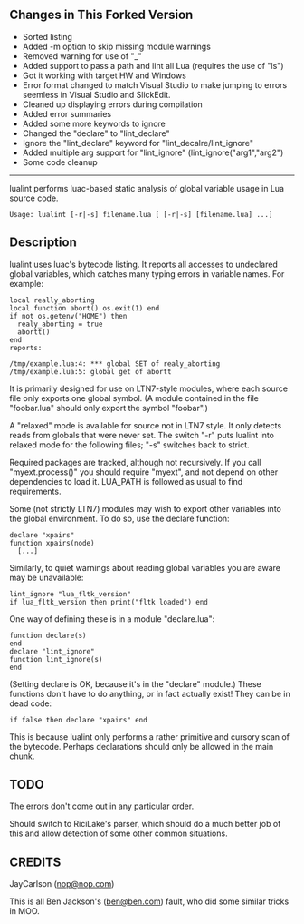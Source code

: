 
## Changes in This Forked Version

- Sorted listing
- Added -m option to skip missing module warnings
- Removed warning for use of "_"
- Added support to pass a path and lint all Lua (requires the use of "ls")
- Got it working with target HW and Windows
- Error format changed to match Visual Studio to make jumping to errors seemless in Visual Studio and SlickEdit.
- Cleaned up displaying errors during compilation
- Added error summaries
- Added some more keywords to ignore
- Changed the "declare" to "lint_declare"
- Ignore the "lint_declare" keyword for "lint_decalre/lint_ignore"
- Added multiple arg support for "lint_ignore" (lint_ignore("arg1","arg2")
- Some code cleanup

----------------------------------------------------------------------------

lualint performs luac-based static analysis of global variable usage in Lua
source code.

`Usage: lualint [-r|-s] filename.lua [ [-r|-s] [filename.lua] ...]`

## Description

lualint uses luac's bytecode listing. It reports all accesses to undeclared
global variables, which catches many typing errors in variable names. For
example:

    local really_aborting
    local function abort() os.exit(1) end
    if not os.getenv("HOME") then
      realy_aborting = true
      abortt()
    end
    reports:

    /tmp/example.lua:4: *** global SET of realy_aborting
    /tmp/example.lua:5: global get of abortt

It is primarily designed for use on LTN7-style modules, where each source file
only exports one global symbol. (A module contained in the file "foobar.lua"
should only export the symbol "foobar".)

A "relaxed" mode is available for source not in LTN7 style. It only detects
reads from globals that were never set. The switch "-r" puts lualint into
relaxed mode for the following files; "-s" switches back to strict.

Required packages are tracked, although not recursively. If you call
"myext.process()" you should require "myext", and not depend on other
dependencies to load it. LUA_PATH is followed as usual to find requirements.

Some (not strictly LTN7) modules may wish to export other variables into the
global environment. To do so, use the declare function:

    declare "xpairs"
    function xpairs(node)
      [...]

Similarly, to quiet warnings about reading global variables you are aware may
be unavailable:

    lint_ignore "lua_fltk_version"
    if lua_fltk_version then print("fltk loaded") end

One way of defining these is in a module "declare.lua":

    function declare(s)
    end
    declare "lint_ignore"
    function lint_ignore(s)
    end

(Setting declare is OK, because it's in the "declare" module.) These functions
don't have to do anything, or in fact actually exist! They can be in dead code:

    if false then declare "xpairs" end

This is because lualint only performs a rather primitive and cursory scan of
the bytecode. Perhaps declarations should only be allowed in the main chunk.

## TODO

The errors don't come out in any particular order.

Should switch to RiciLake's parser, which should do a much better job of this
and allow detection of some other common situations.

## CREDITS

JayCarlson (nop@nop.com)

This is all Ben Jackson's (ben@ben.com) fault, who did some similar tricks in
MOO.
